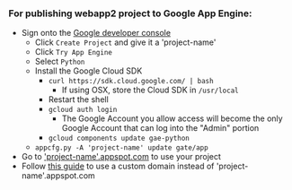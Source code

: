 ### For publishing webapp2 project to Google App Engine:
* Sign onto the [Google developer console](http://console.developers.google.com)
  * Click `Create Project` and give it a 'project-name'
  * Click `Try App Engine`
  * Select `Python`
  * Install the Google Cloud SDK
    * `curl https://sdk.cloud.google.com/ | bash`
      * If using OSX, store the Cloud SDK in `/usr/local`
    * Restart the shell
    * `gcloud auth login`
      * The Google Account you allow access will become the only Google Account that can log into the "Admin" portion
    * `gcloud components update gae-python`
  * `appcfg.py -A 'project-name' update gate/app`
* Go to ['project-name'.appspot.com](http://'project-name'.appspot.com) to use your project
* Follow [this guide](http://cloud.google.com/appengine/docs/domain) to use a custom domain instead of 'project-name'.appspot.com

